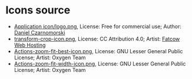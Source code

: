 Icons source
============

- [Application icon/logo.png](https://www.easyicon.net/language.en/1106346-ocr_icon.html), License: Free for commercial use; Author: [Daniel Czarnomorski](https://forum.xda-developers.com/showthread.php?t=1972383)
- [transform-crop-icon.png](http://www.iconarchive.com/show/farm-fresh-icons-by-fatcow/transform-crop-icon.html), License: CC Attribution 4.0; Artist: [Fatcow Web Hosting](http://www.fatcow.com/free-icons)
- [Actions-zoom-fit-best-icon.png](http://www.iconarchive.com/show/oxygen-icons-by-oxygen-icons.org/Actions-zoom-fit-best-icon.html), License: GNU Lesser General Public License; Artist: Oxygen Team
- [Actions-zoom-fit-width-icon.png](http://www.iconarchive.com/show/oxygen-icons-by-oxygen-icons.org/Actions-zoom-fit-width-icon.html), License: GNU Lesser General Public License; Artist: Oxygen Team
